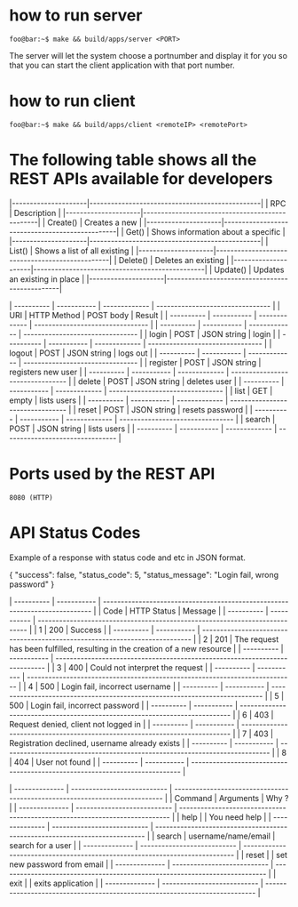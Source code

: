 # how to run server
```console
foo@bar:~$ make && build/apps/server <PORT>
```
The server will let the system choose a portnumber and display it
for you so that you can start the client application with that port number.

# how to run client
```console
foo@bar:~$ make && build/apps/client <remoteIP> <remotePort>
```

# The following table shows all the REST APIs available for developers
|---------------------|------------------------------------------------|
|   RPC				  |			Description       					   |
|---------------------|------------------------------------------------|
|  Create<User>() |	Creates a new <Resource>  					   |
|---------------------|------------------------------------------------|
|  Get<userID>()    |	Shows information about a specific <Resource>  |
|---------------------|------------------------------------------------|
|  List()   |	Shows a list of all existing <Resources>	   |
|---------------------|------------------------------------------------|
|  Delete<Resource>() |	Deletes an existing <Resource>  			   |
|---------------------|------------------------------------------------|
|  Update<Resource>() |	Updates an existing <Resource> in place  	   |
|---------------------|------------------------------------------------|





| ---------- | ----------- | ------------- | -------------------------------- |
|    URI     | HTTP Method |   POST body   |     Result    			   		  |
| ---------- | ----------- | ------------- | -------------------------------- |
| ---------- | ----------- | ------------- | -------------------------------- |
| login      |    POST     | JSON string   |     login     			   		  |
| ---------- | ----------- | ------------- | -------------------------------- |
| logout     |    POST     | JSON string   |     logs out 			   		  |
| ---------- | ----------- | ------------- | -------------------------------- |
| register   |    POST     | JSON string   | registers new user		   	      |
| ---------- | ----------- | ------------- | -------------------------------- |
| delete     |    POST     | JSON string   | deletes user  			 		  |
| ---------- | ----------- | ------------- | -------------------------------- |
| list       |    GET      | empty         | lists users              		  |
| ---------- | ----------- | ------------- | -------------------------------- |
| reset      |    POST     | JSON string   | resets password			  	  |
| ---------- | ----------- | ------------- | -------------------------------- |
| search     |    POST     | JSON string   | lists users  			  		  |
| ---------- | ----------- | ------------- | -------------------------------- |


# Ports used by the REST API

	8080 (HTTP)



# API Status Codes

Example of a response with status code and etc in JSON format.

{
  "success": false,
  "status_code": 5,
  "status_message": "Login fail, wrong password"
}

| ---------- | ----------- | --------------------------------------------------------------------------- |
|    Code    | HTTP Status |   Message     								 								 |
| ---------- | ----------- | --------------------------------------------------------------------------- |
|    1       | 200         |   Success     								 								 |
| ---------- | ----------- | --------------------------------------------------------------------------- |
|    2       | 201         |  The request has been fulfilled, resulting in the creation of a new resource |
| ---------- | ----------- | --------------------------------------------------------------------------- |
|    3       | 400         |  Could not interpret the request      										 |
| ---------- | ----------- | --------------------------------------------------------------------------- |
|    4       | 500         |  Login fail, incorrect username 			 								 |
| ---------- | ----------- | --------------------------------------------------------------------------- |
|    5       | 500         |  Login fail, incorrect password      		 								 |
| ---------- | ----------- | --------------------------------------------------------------------------- |
|    6       | 403         |  Request denied, client not logged in     		 		  					 |
| ---------- | ----------- | --------------------------------------------------------------------------- |
|    7       | 403         |  Registration declined, username already exists   		  					 |
| ---------- | ----------- | --------------------------------------------------------------------------- |
|    8       | 404         |  User not found								   		  					 |
| ---------- | ----------- | --------------------------------------------------------------------------- |



| -------------- | --------------------------- | --------------------------------------------------------------------------- |
|    Command     | Arguments   				   | Why ?         						 									 |
| -------------- | --------------------------- | --------------------------------------------------------------------------- |
|    help        | 			   				   | You need help								 								 |
| -------------- | --------------------------- | --------------------------------------------------------------------------- |
|    search      | 	username/name/email		   | search for a user							 								 |
| -------------- | --------------------------- | --------------------------------------------------------------------------- |
|    reset       | 							   | set new password from email				 								 |
| -------------- | --------------------------- | --------------------------------------------------------------------------- |
|    exit        | 							   | exits application							 								 |
| -------------- | --------------------------- | --------------------------------------------------------------------------- |